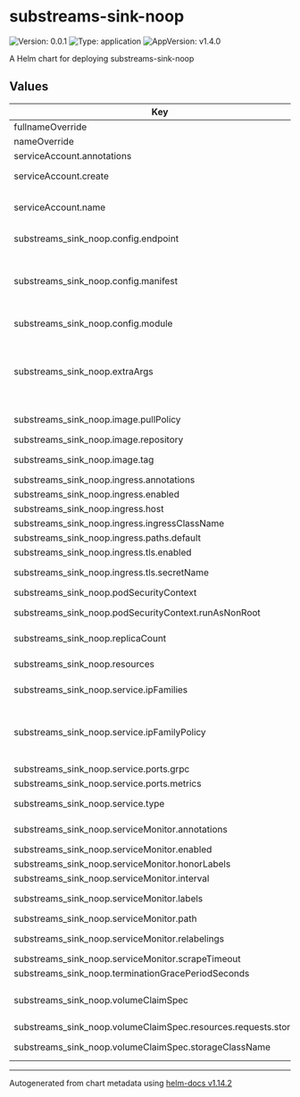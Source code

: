 # substreams-sink-noop

![Version: 0.0.1](https://img.shields.io/badge/Version-0.0.1-informational?style=flat-square) ![Type: application](https://img.shields.io/badge/Type-application-informational?style=flat-square) ![AppVersion: v1.4.0](https://img.shields.io/badge/AppVersion-v1.4.0-informational?style=flat-square)

A Helm chart for deploying substreams-sink-noop

## Values

| Key | Type | Default | Description |
|-----|------|---------|-------------|
| fullnameOverride | string | `""` |  |
| nameOverride | string | `""` |  |
| serviceAccount.annotations | object | `{}` | Annotations to add to the service account |
| serviceAccount.create | bool | `true` | Specifies whether a service account should be created |
| serviceAccount.name | string | `""` | The name of the service account to use.    If not set and `create` is true, a name is generated using the fullname template. |
| substreams_sink_noop.config.endpoint | object | `{}` | The endpoint to connect to the network, defaults to mainnet.eth.streamingfast.io:443 |
| substreams_sink_noop.config.manifest | object | `{}` | The URL of the manifest file, defaults to https://github.com/streamingfast/substreams-eth-block-meta/releases/download/v0.4.1/substreams-eth-block-meta-v0.4.1.spkg |
| substreams_sink_noop.config.module | object | `{}` | The name of the module to use from the manifest, defaults to graph_out |
| substreams_sink_noop.extraArgs | object | `{}` | Specify additional command-line arguments to pass to the `tier-1` component. These arguments can be used to override default settings or provide additional configurations that are not covered by the standard configuration options.   |
| substreams_sink_noop.image.pullPolicy | string | `"IfNotPresent"` | Image pull policy (e.g., Always, IfNotPresent, Never) |
| substreams_sink_noop.image.repository | string | `"ghcr.io/streamingfast/substreams-sink-noop"` | Repository for the blockmeta service image |
| substreams_sink_noop.image.tag | string | `""` | Overrides the image tag (default: Chart.appVersion) |
| substreams_sink_noop.ingress.annotations | object | `{}` |  |
| substreams_sink_noop.ingress.enabled | bool | `false` | Enable or disable ingress |
| substreams_sink_noop.ingress.host | string | `"example.domain.com"` | Hostname for the ingress |
| substreams_sink_noop.ingress.ingressClassName | string | `"nginx"` | Ingress class configuration (K8s 1.19+) |
| substreams_sink_noop.ingress.paths.default | string | `"/"` | Default path mapping for ingress |
| substreams_sink_noop.ingress.tls.enabled | bool | `false` | Enable TLS (HTTPS) for ingress |
| substreams_sink_noop.ingress.tls.secretName | string | `""` | Name of the TLS secret (leave empty for auto-generation) |
| substreams_sink_noop.podSecurityContext | object | `{"runAsNonRoot":false}` | Pod-wide security context settings |
| substreams_sink_noop.podSecurityContext.runAsNonRoot | bool | `false` | Run the pod as a non-root user (recommended for security) |
| substreams_sink_noop.replicaCount | int | `1` | Number of pod replicas for substreams sink noop |
| substreams_sink_noop.resources | object | `{}` | Resource limits and requests for the container (required for HPA to function) |
| substreams_sink_noop.service.ipFamilies | list | `["IPv4"]` | Set the IP families to use (e.g., ["IPv4", "IPv6"]) |
| substreams_sink_noop.service.ipFamilyPolicy | string | `"SingleStack"` | Set the IP family policy for the service Options: - SingleStack (IPv4 or IPv6) - PreferDualStack (Prefers dual-stack but may use single-stack) - RequireDualStack (Must use both IPv4 and IPv6) |
| substreams_sink_noop.service.ports.grpc | int | `8080` | Port for gRPC communication |
| substreams_sink_noop.service.ports.metrics | int | `9102` | Port for metrics |
| substreams_sink_noop.service.type | string | `"ClusterIP"` | Type of Kubernetes service (e.g., ClusterIP, NodePort, LoadBalancer) |
| substreams_sink_noop.serviceMonitor.annotations | object | `{}` | Additional annotations for the ServiceMonitor resource |
| substreams_sink_noop.serviceMonitor.enabled | bool | `false` | Enable or disable the service monitor |
| substreams_sink_noop.serviceMonitor.honorLabels | bool | `false` | Honor labels from scraped metrics |
| substreams_sink_noop.serviceMonitor.interval | string | `"30s"` | Interval at which Prometheus scrapes metrics |
| substreams_sink_noop.serviceMonitor.labels | object | `{}` | Additional labels for the ServiceMonitor resource |
| substreams_sink_noop.serviceMonitor.path | string | `"/metrics"` | Configure metrics path |
| substreams_sink_noop.serviceMonitor.relabelings | list | `[]` | Relabeling configurations for the ServiceMonitor |
| substreams_sink_noop.serviceMonitor.scrapeTimeout | string | `"10s"` | Timeout for the scrape request |
| substreams_sink_noop.terminationGracePeriodSeconds | int | `60` | Grace period for pod termination (in seconds) |
| substreams_sink_noop.volumeClaimSpec | object | `{"accessModes":["ReadWriteOnce"],"enabled":false,"resources":{"requests":{"storage":"1Gi"}},"storageClassName":""}` | PersistentVolumeClaimSpec for state cursor |
| substreams_sink_noop.volumeClaimSpec.resources.requests.storage | string | `"1Gi"` | The amount of disk space to provision |
| substreams_sink_noop.volumeClaimSpec.storageClassName | string | `""` | The storage class to use when provisioning a persistent volume |

----------------------------------------------
Autogenerated from chart metadata using [helm-docs v1.14.2](https://github.com/norwoodj/helm-docs/releases/v1.14.2)
